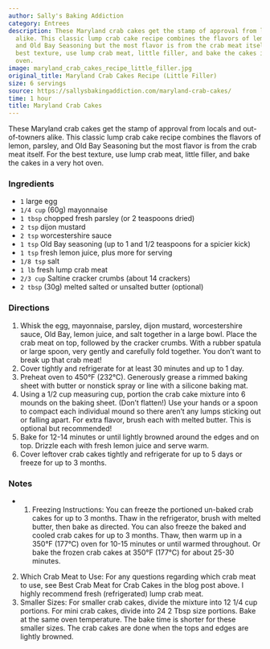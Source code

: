 ```yaml
---
author: Sally's Baking Addiction
category: Entrees
description: These Maryland crab cakes get the stamp of approval from locals and out-of-towners
  alike. This classic lump crab cake recipe combines the flavors of lemon, parsley,
  and Old Bay Seasoning but the most flavor is from the crab meat itself. For the
  best texture, use lump crab meat, little filler, and bake the cakes in a very hot
  oven.
image: maryland_crab_cakes_recipe_little_filler.jpg
original_title: Maryland Crab Cakes Recipe (Little Filler)
size: 6 servings
source: https://sallysbakingaddiction.com/maryland-crab-cakes/
time: 1 hour
title: Maryland Crab Cakes
---
```

These Maryland crab cakes get the stamp of approval from locals and out-of-towners alike. This classic lump crab cake recipe combines the flavors of lemon, parsley, and Old Bay Seasoning but the most flavor is from the crab meat itself. For the best texture, use lump crab meat, little filler, and bake the cakes in a very hot oven.

### Ingredients

* `1` large egg
* `1/4 cup` (60g) mayonnaise
* `1 tbsp` chopped fresh parsley (or 2 teaspoons dried)
* `2 tsp` dijon mustard
* `2 tsp` worcestershire sauce
* `1 tsp` Old Bay seasoning (up to 1 and 1/2 teaspoons for a spicier kick)
* `1 tsp` fresh lemon juice, plus more for serving
* `1/8 tsp` salt
* `1 lb` fresh lump crab meat
* `2/3 cup` Saltine cracker crumbs (about 14 crackers)
* `2 tbsp` (30g) melted salted or unsalted butter (optional)

### Directions

1. Whisk the egg, mayonnaise, parsley, dijon mustard, worcestershire sauce, Old Bay, lemon juice, and salt together in a large bowl. Place the crab meat on top, followed by the cracker crumbs. With a rubber spatula or large spoon, very gently and carefully fold together. You don’t want to break up that crab meat!
2. Cover tightly and refrigerate for at least 30 minutes and up to 1 day.
3. Preheat oven to 450°F (232°C). Generously grease a rimmed baking sheet with butter or nonstick spray or line with a silicone baking mat.
4. Using a 1/2 cup measuring cup, portion the crab cake mixture into 6 mounds on the baking sheet. (Don’t flatten!) Use your hands or a spoon to compact each individual mound so there aren’t any lumps sticking out or falling apart. For extra flavor, brush each with melted butter. This is optional but recommended!
5. Bake for 12-14 minutes or until lightly browned around the edges and on top. Drizzle each with fresh lemon juice and serve warm.
6. Cover leftover crab cakes tightly and refrigerate for up to 5 days or freeze for up to 3 months.

### Notes

- 1. Freezing Instructions: You can freeze the portioned un-baked crab cakes for up to 3 months. Thaw in the refrigerator, brush with melted butter, then bake as directed. You can also freeze the baked and cooled crab cakes for up to 3 months. Thaw, then warm up in a 350°F (177°C) oven for 10-15 minutes or until warmed throughout. Or bake the frozen crab cakes at 350°F (177°C) for about 25-30 minutes.
2. Which Crab Meat to Use: For any questions regarding which crab meat to use, see Best Crab Meat for Crab Cakes in the blog post above. I highly recommend fresh (refrigerated) lump crab meat.
3. Smaller Sizes: For smaller crab cakes, divide the mixture into 12 1/4 cup portions. For mini crab cakes, divide into 24 2 Tbsp size portions. Bake at the same oven temperature. The bake time is shorter for these smaller sizes. The crab cakes are done when the tops and edges are lightly browned.